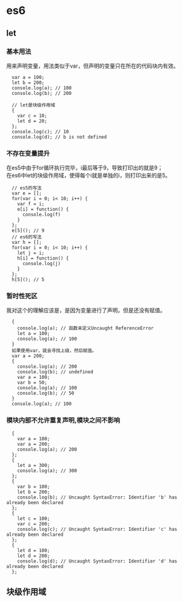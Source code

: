 # es6

## let

### 基本用法

用来声明变量，用法类似于var，但声明的变量只在所在的代码块内有效。

```
  var a = 100;
  let b = 200;
  console.log(a); // 100
  console.log(b); // 200

  // let是块级作用域
  {
    var c = 10;
    let d = 20;
  };
  console.log(c); // 10
  console.log(d); // b is not defined
```

### 不存在变量提升

在es5中由于for循环执行完毕，i最后等于9，导致打印出的就是9；<br />
在es6中let的块级作用域，使得每个i就是单独的i，则打印出来的是5。
```
  // es5的写法
  var e = [];
  for(var i = 0; i< 10; i++) {
    var f = i;
    e[i] = function() {
      console.log(f)
    }
  };
  e[5](); // 9
  // es6的写法
  var h = [];
  for(var i = 0; i< 10; i++) {
    let j = i;
    h[i] = function() {
      console.log(j)
    }
  };
  h[5](); // 5
```

### 暂时性死区

我对这个的理解应该是，是因为变量进行了声明，但是还没有赋值。

```
  {
    console.log(a); // 函数未定义Uncaught ReferenceError
    let a = 100;
    console.log(a); // 100
  }
  如果使用var，就会寻找上级，然后赋值。
  var a = 200;
  {
    console.log(a); // 200
    console.log(b); // undefined
    var a = 100;
    var b = 50;
    console.log(a); // 100
    console.log(b); // 50
  }
  console.log(a); // 100
```

### 模块内部不允许重复声明,模块之间不影响

```
  {
    var a = 100;
    var a = 200;
    console.log(a); // 200
  };
  {
    let a = 300;
    console.log(a); // 300
  };
  {
    var b = 100;
    let b = 200;
    console.log(b); // Uncaught SyntaxError: Identifier 'b' has already been declared
  };
  {
    let c = 100;
    var c = 200;
    console.log(c); // Uncaught SyntaxError: Identifier 'c' has already been declared
  };
  {
    let d = 100;
    let d = 200;
    console.log(d); // Uncaught SyntaxError: Identifier 'd' has already been declared
  };
```

## 块级作用域